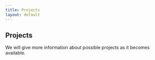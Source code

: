 ```yaml
---
title: Projects
layout: default
---
```


## Projects

We will give more information about possible projects as it becomes available.
